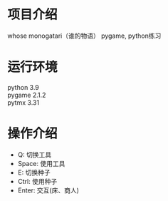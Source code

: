 # 项目介绍
whose monogatari（谁的物语）
pygame, python练习

# 运行环境
python 3.9  
pygame 2.1.2  
pytmx 3.31  

# 操作介绍
* Q: 切换工具
* Space: 使用工具
* E: 切换种子
* Ctrl: 使用种子
* Enter: 交互(床、商人)
